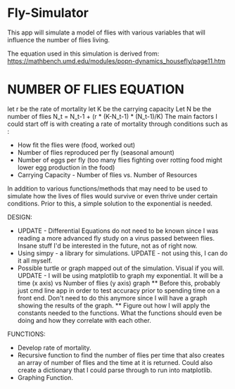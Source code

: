 # Fly-Simulator
This app will simulate a model of flies with various variables that will influence the number of flies living. 

The equation used in this simulation is derived from: https://mathbench.umd.edu/modules/popn-dynamics_housefly/page11.htm
# NUMBER OF FLIES EQUATION
let r be the rate of mortality
let K be the carrying capacity
Let N be the number of flies
N_t = N_t-1 + (r * (K-N_t-1) * (N_t-1)/K)
The main factors I could start off is with creating a rate of mortality through conditions such as :
* How fit the flies were (food, worked out)
* Number of flies reproduced per fly (seasonal amount)
* Number of eggs per fly (too many flies fighting over rotting food might lower egg production in the food)
* Carrying Capacity - Number of flies vs. Number of Resources


        
In addition to various functions/methods that may need to be used to simulate how the lives of flies would survive or even thrive under certain conditions. Prior to this, a simple solution to the exponential is needed.

DESIGN:
* UPDATE - Differential Equations do not need to be known since I was reading a more advanced fly study on a virus passed between flies. Insane stuff I'd be interested in the future, not as of right now.
* Using simpy - a library for simulations. UPDATE - not using this, I can do it all myself.
* Possible turtle or graph mapped out of the simulation. Visual if you will. UPDATE - I will be using matplotlib to graph my exponential. It will be a time (x axis) vs Number of flies (y axis) graph
    ** Before this, probably just cmd line app in order to test accuracy prior to spending time on a front end. Don't need to do this anymore since I will have a graph showing the results of the graph.
    ** Figure out how I will apply the constants needed to the functions. What the functions should even be doing and how they correlate with each other. 


FUNCTIONS:
* Develop rate of mortality.
* Recursive function to find the number of flies per time that also creates an array of number of flies and the time at it is returned. Could also create a dictionary that I could parse through to run into matplotlib.
* Graphing Function.